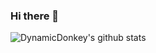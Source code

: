 ### Hi there 👋

![DynamicDonkey's github stats](https://github-readme-stats.vercel.app/api?username=DynamicDonkey&theme=midnight-purple)

<!--
**DynamicDonkey/DynamicDonkey** is a ✨ _special_ ✨ repository because its `README.md` (this file) appears on your GitHub profile.

Here are some ideas to get you started:

- 🔭 I’m currently working on ...
- 🌱 I’m currently learning ...
- 👯 I’m looking to collaborate on ...
- 🤔 I’m looking for help with ...
- 💬 Ask me about ...
- 📫 How to reach me: ...
- 😄 Pronouns: ...
- ⚡ Fun fact: ...
-->
